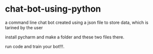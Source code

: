 # chat-bot-using-python
a command line chat bot created using a json file to store data, which is  tarined by the user


install pycharm and make a folder and these two files there.

run code and train your bot!!!.
